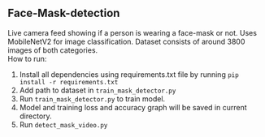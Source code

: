 ## Face-Mask-detection
Live camera feed showing if a person is wearing a face-mask or not.
Uses MobileNetV2 for image classification. Dataset consists of around 3800 images of both categories.   
How to run:
1. Install all dependencies using requirements.txt file by running `pip install -r requirements.txt`
2. Add path to dataset in `train_mask_detector.py`
3. Run `train_mask_detector.py` to train model.
4. Model and training loss and accuracy graph will be saved in current directory.
5. Run `detect_mask_video.py`
